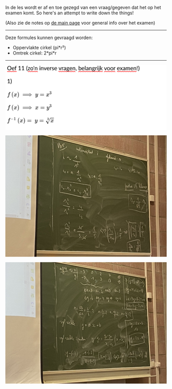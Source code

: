 In de les wordt er af en toe gezegd van een vraag/gegeven dat het op het examen komt. So here's an attempt to write down the things!

(Also zie de notes op [de main page](../) voor general info over het examen)

---

Deze formules kunnen gevraagd worden:

- Oppervlakte cirkel (pi\*r²)
- Omtrek cirkel: 2\*pi\*r

---




![examenvraag-0.png, -0](examenvraag-0.png)


![examenvraag-1.png, -1](examenvraag-1.png)

![examenvraag-2.png, -M](examenvraag-2.png)

